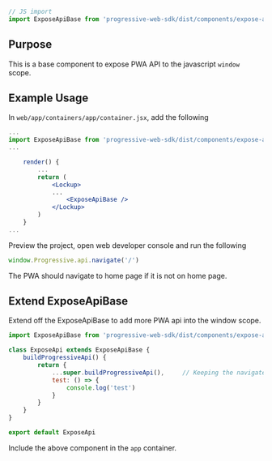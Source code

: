 ```js static
// JS import
import ExposeApiBase from 'progressive-web-sdk/dist/components/expose-api-base/'
```

## Purpose

This is a base component to expose PWA API to the javascript `window` scope.

## Example Usage

In `web/app/containers/app/container.jsx`, add the following

```jsx static
...
import ExposeApiBase from 'progressive-web-sdk/dist/components/expose-api-base/'
...

    render() {
        ...
        return (
            <Lockup>
            ...
                <ExposeApiBase />
            </Lockup>
        )
    }
...
```

Preview the project, open web developer console and run the following

```js static
window.Progressive.api.navigate('/')
```

The PWA should navigate to home page if it is not on home page.

## Extend ExposeApiBase

Extend off the ExposeApiBase to add more PWA api into the window scope.

```jsx static
import ExposeApiBase from 'progressive-web-sdk/dist/components/expose-api-base/'

class ExposeApi extends ExposeApiBase {
    buildProgressiveApi() {
        return {
            ...super.buildProgressiveApi(),     // Keeping the navigate function
            test: () => {
                console.log('test')
            }
        }
    }
}

export default ExposeApi
```

Include the above component in the `app` container.
